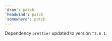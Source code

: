 ```yaml
---
'dram': patch
'headwind': patch
'somewhere': patch
---
```

Dependency `prettier` updated to version `^3.6.1`.
